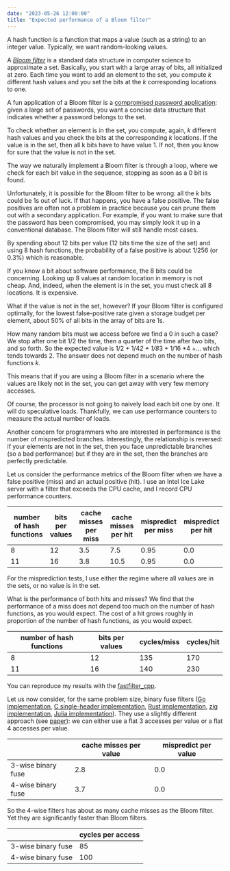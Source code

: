 ```yaml
---
date: "2023-05-26 12:00:00"
title: "Expected performance of a Bloom filter"
---
```




A hash function is a function that maps a value (such as a string) to an integer value. Typically, we want random-looking values.

A <a href="https://en.wikipedia.org/wiki/Bloom_filter"><em>Bloom filter</em></a> is a standard data structure in computer science to approximate a set. Basically, you start with a large array of bits, all initialized at zero. Each time you want to add an element to the set, you compute _k_ different hash values and you set the bits at the _k_ corresponding locations to one.

A fun application of a Bloom filter is a [compromised password application](https://github.com/FastFilter/FilterPassword): given a large set of passwords, you want a concise data structure that indicates whether a password belongs to the set.

To check whether an element is in the set, you compute, again, _k_ different hash values and you check the bits at the corresponding _k_ locations. If the value is in the set, then all k bits have to have value 1. If not, then you know for sure that the value is not in the set.

The way we naturally implement a Bloom filter is through a loop, where we check for each bit value in the sequence, stopping as soon as a 0 bit is found.

Unfortunately, it is possible for the Bloom filter to be wrong: all the _k_ bits could be 1s out of luck. If that happens, you have a false positive. The false positives are often not a problem in practice because you can prune them out with a secondary application. For example, if you want to make sure that the password has been compromised, you may simply look it up in a conventional database. The Bloom filter will still handle most cases.

By spending about 12 bits per value (12 bits time the size of the set) and using 8 hash functions, the probability of a false positive is about 1/256 (or 0.3%) which is reasonable.

If you know a bit about software performance, the 8 bits could be concerning. Looking up 8 values at random location in memory is not cheap. And, indeed, when the element is in the set, you must check all 8 locations. It is expensive.

What if the value is not in the set, however? If your Bloom filter is configured optimally, for the lowest false-positive rate given a storage budget per element, about 50% of all bits in the array of bits are 1s.

How many random bits must we access before we find a 0 in such a case? We stop after one bit 1/2 the time, then a quarter of the time after two bits, and so forth. So the expected value is 1/2 + 1/4*2 + 1/8*3 + 1/16 *4 +&hellip; which tends towards 2. The answer does not depend much on the number of hash functions <em>k</em>.

This means that if you are using a Bloom filter in a scenario where the values are likely not in the set, you can get away with very few memory accesses.

Of course, the processor is not going to naively load each bit one by one. It will do speculative loads. Thankfully, we can use performance counters to measure the actual number of loads.

Another concern for programmers who are interested in performance is the number of mispredicted branches. Interestingly, the relationship is reversed: if your elements are not in the set, then you face unpredictable branches (so a bad performance) but if they are in the set, then the branches are perfectly predictable.

Let us consider the performance metrics of the Bloom filter when we have a false positive (miss) and an actual positive (hit). I use an Intel Ice Lake server with a filter that exceeds the CPU cache, and I record CPU performance counters.

number of hash functions |bits per values          |cache misses per miss    |cache misses per hit     |mispredict per miss      |mispredict per hit       |
-------------------------|-------------------------|-------------------------|-------------------------|-------------------------|-------------------------|
8                        |12                       |3.5                      |7.5                      |0.95                     |0.0                      |
11                       |16                       |3.8                      |10.5                     |0.95                     |0.0                      |


For the misprediction tests, I use either the regime where all values are in the sets, or no value is in the set.

What is the performance of both hits and misses? We find that the performance of a miss does not depend too much on the number of hash functions, as you would expect. The cost of a hit grows roughly in proportion of the number of hash functions, as you would expect.

number of hash functions |bits per values          |cycles/miss              |cycles/hit               |
-------------------------|-------------------------|-------------------------|-------------------------|
8                        |12                       |135                      |170                      |
11                       |16                       |140                      |230                      |


You can reproduce my results with the [fastfilter_cpp](https://github.com/FastFilter/fastfilter_cpp).

Let us now consider, for the same problem size, binary fuse filters ([Go implementation](https://github.com/FastFilter/xorfilter), [C single-header implementation](https://github.com/FastFilter/xor_singleheader), [Rust implementation](https://github.com/prataprc/xorfilter), [zig implementation](https://github.com/hexops/fastfilter), [Julia implementation](https://github.com/JokingHero/FastFilter.jl)). They use a slightly different approach (see [paper](https://arxiv.org/abs/2201.01174)): we can either use a flat 3 accesses per value or a flat 4 accesses per value.

&nbsp;                   |cache misses per value   |mispredict per value     |
-------------------------|-------------------------|-------------------------|
3-wise binary fuse       |2.8                      |0.0                      |
4-wise binary fuse       |3.7                      |0.0                      |


So the 4-wise filters has about as many cache misses as the Bloom filter. Yet they are significantly faster than Bloom filters.

&nbsp;                   |cycles per access        |
-------------------------|-------------------------|
3-wise binary fuse       |85                       |
4-wise binary fuse       |100                      |


